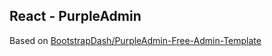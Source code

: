 ## React - PurpleAdmin

Based on [BootstrapDash/PurpleAdmin-Free-Admin-Template](https://github.com/BootstrapDash/PurpleAdmin-Free-Admin-Template)
